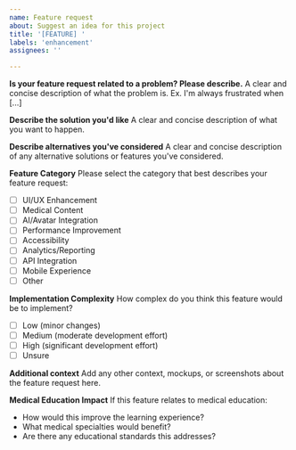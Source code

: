 ```yaml
---
name: Feature request
about: Suggest an idea for this project
title: '[FEATURE] '
labels: 'enhancement'
assignees: ''

---
```


**Is your feature request related to a problem? Please describe.**
A clear and concise description of what the problem is. Ex. I'm always frustrated when [...]

**Describe the solution you'd like**
A clear and concise description of what you want to happen.

**Describe alternatives you've considered**
A clear and concise description of any alternative solutions or features you've considered.

**Feature Category**
Please select the category that best describes your feature request:
- [ ] UI/UX Enhancement
- [ ] Medical Content
- [ ] AI/Avatar Integration
- [ ] Performance Improvement
- [ ] Accessibility
- [ ] Analytics/Reporting
- [ ] API Integration
- [ ] Mobile Experience
- [ ] Other

**Implementation Complexity**
How complex do you think this feature would be to implement?
- [ ] Low (minor changes)
- [ ] Medium (moderate development effort)
- [ ] High (significant development effort)
- [ ] Unsure

**Additional context**
Add any other context, mockups, or screenshots about the feature request here.

**Medical Education Impact**
If this feature relates to medical education:
- How would this improve the learning experience?
- What medical specialties would benefit?
- Are there any educational standards this addresses?
